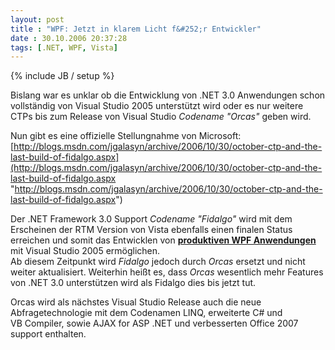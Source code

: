 ```yaml
---
layout: post
title : "WPF: Jetzt in klarem Licht f&#252;r Entwickler"
date : 30.10.2006 20:37:28
tags: [.NET, WPF, Vista]
---
```

{% include JB / setup %}

Bislang war es unklar ob die Entwicklung von .NET 3.0 Anwendungen schon vollständig von Visual Studio 2005 unterstützt wird oder es nur weitere CTPs bis zum Release von Visual Studio *Codename "Orcas"* geben wird.

Nun gibt es eine offizielle Stellungnahme von Microsoft: [http://blogs.msdn.com/jgalasyn/archive/2006/10/30/october-ctp-and-the-last-build-of-fidalgo.aspx](http://blogs.msdn.com/jgalasyn/archive/2006/10/30/october-ctp-and-the-last-build-of-fidalgo.aspx "http://blogs.msdn.com/jgalasyn/archive/2006/10/30/october-ctp-and-the-last-build-of-fidalgo.aspx")

Der .NET Framework 3.0 Support *Codename "Fidalgo"* wird mit dem Erscheinen der RTM Version von Vista ebenfalls einen finalen Status erreichen und somit das Entwicklen von **<u>produktiven WPF Anwendungen</u>** mit Visual Studio 2005 ermöglichen.  
Ab diesem Zeitpunkt wird *Fidalgo* jedoch durch *Orcas* ersetzt und nicht weiter aktualisiert. Weiterhin heißt es, dass *Orcas* wesentlich mehr Features von .NET 3.0 unterstützen wird als Fidalgo dies bis jetzt tut.

Orcas wird als nächstes Visual Studio Release auch die neue Abfragetechnologie mit dem Codenamen LINQ, erweiterte C# und VB Compiler, sowie AJAX for ASP .NET und verbesserten Office 2007 support enthalten.
